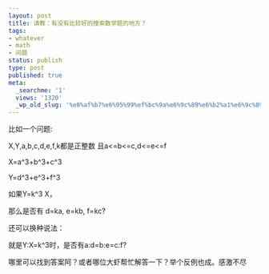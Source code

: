 ```yaml
---
layout: post
title: 请教：有没有比较好的搜索数学题的地方？
tags:
- whatever
- math
- 问题
status: publish
type: post
published: true
meta:
  _searchme: '1'
  views: '1320'
  _wp_old_slug: '%e8%af%b7%e6%95%99%ef%bc%9a%e6%9c%89%e6%b2%a1%e6%9c%89%e6%af%94%e8%be%83%e5%a5%bd%e7%9a%84%e6%90%9c%e7%b4%a2%e6%95%b0%e5%ad%a6%e9%a2%98%e7%9a%84%e5%9c%b0%e6%96%b9%ef%bc%9f'
---
```

比如一个问题:

X,Y,a,b,c,d,e,f,k都是正整数 且a&lt;=b&lt;=c,d&lt;=e&lt;=f

X=a^3+b^3+c^3

Y=d^3+e^3+f^3

如果Y=k^3 X，

那么是否有 d=ka, e=kb, f=kc?

还可以换种说法：

就是Y:X=k^3时，是否有a:d=b:e=c:f?

哪里可以找到答案阿？或者哪位大虾帮忙解答一下？举个反例也成。感激不尽
